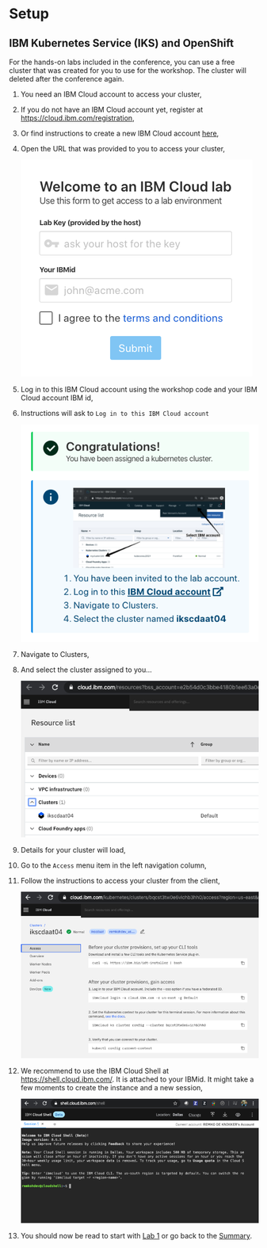 # Setup

## IBM Kubernetes Service (IKS) and OpenShift

For the hands-on labs included in the conference, you can use a free cluster that was created for you to use for the workshop. The cluster will deleted after the conference again. 

1. You need an IBM Cloud account to access your cluster,
1. If you do not have an IBM Cloud account yet, register at https://cloud.ibm.com/registration, 
1. Or find instructions to create a new IBM Cloud account [here](NEWACCOUNT.md),
1. Open the URL that was provided to you to access your cluster,

	![Welcome to IBM Cloud](../.gitbook/images/welcome-to-ibm-cloud.png)

1. Log in to this IBM Cloud account using the workshop code and your IBM Cloud account IBM id,
1. Instructions will ask to `Log in to this IBM Cloud account`

	![Congratulations, You have been assigned a kubernetes cluster](../.gitbook/images/congratulations.png)

1. Navigate to Clusters,
1. And select the cluster assigned to you... 

	![Clusters](../.gitbook/images/clusters-clustername.png)

1. Details for your cluster will load,
1. Go to the `Access` menu item in the left navigation column,
1. Follow the instructions to access your cluster from the client,

	![Cluster Access](../.gitbook/images/cluster-access.png)

1. We recommend to use the IBM Cloud Shell at https://shell.cloud.ibm.com/. It is attached to your IBMid. It might take a few moments to create the instance and a new session,

	![Cloud Shell](../.gitbook/images/cloud-shell.png)

1. You should now be read to start with [Lab 1](../lab-01/README.md) or go back to the [Summary](../SUMMARY.md).
